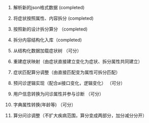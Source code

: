 1. 解析新的json格式数据  (completed)

2. 将症状按照属性、内容拆分 (completed)

3. 按照新的设计拆分算分 （completed)

5. 拆分内容结构化入库（completed)

5. 从结构化数据加载症状树 （可分）

6. 重建症状映射（由症状直接建立变化为症状、拆分属性共同建立）

7. 症状匹配算分调整（由直接匹配变为属性可拆分匹配） 

8. 预问诊逻辑实现（配合ai接口变化，逻辑变化） （可分）

9. 用户信息转换为问诊属性并参与诊断 （可分）

10. 字典属性转换(年龄等) （可分）

11. 算分问诊调整（不扩大疾病范围，算分变成两部分，加分减分分开）

